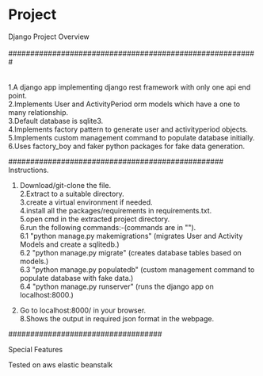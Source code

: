 # Project
Django Project Overview <br />
<br />#########################################################<br />
<br />
<br />
1.A django app implementing django rest framework with only one api end point.<br />
2.Implements  User and ActivityPeriod orm models which have a one to many relationship.<br />
3.Default database is sqlite3.<br />
4.Implements factory pattern to generate user and activityperiod objects.<br />
5.Implements custom management command to populate database initially.<br />
6.Uses factory_boy and  faker python packages for fake data generation.<br />


#################################################<br />
Instructions.<br />
1. Download/git-clone the file.<br />
2.Extract to a suitable directory.<br />
3.create a virtual environment if needed.<br />
4.install all the packages/requirements in requirements.txt.<br />
5.open cmd in the extracted project directory.<br />
6.run the following commands:-(commands are in "").<br />
      6.1 "python manage.py makemigrations" (migrates User and Activity Models and create a sqlitedb.)<br />
      6.2 "python manage.py migrate" (creates database tables based on models.)<br />
      6.3 "python manage.py populatedb" (custom management command to populate database with fake data.)<br />
      6.4 "python manage.py runserver" (runs the django app on localhost:8000.)<br />
      
      
7. Go to localhost:8000/ in your browser.<br />
8.Shows the output in required json format in the webpage.<br />




###################################<br />

Special Features<br />

Tested on aws elastic beanstalk<br />
